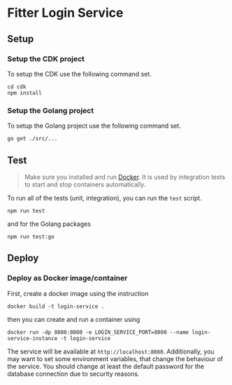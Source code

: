# Fitter Login Service

## Setup
### Setup the CDK project
To setup the CDK use the following command set.

    cd cdk
    npm install

### Setup the Golang project
To setup the Golang project use the following command set.

    go get ./src/...

## Test
> Make sure you installed and run [Docker](https://docker.com/). It is used by
> integration tests to start and stop containers automatically.

To run all of the tests (unit, integration), you can run the `test` script.

    npm run test

and for the Golang packages

    npm run test:go

## Deploy

### Deploy as Docker image/container
First, create a docker image using the instruction

    docker build -t login-service .

then you can create and run a container using

    docker run -dp 8080:8080 -e LOGIN_SERVICE_PORT=8080 --name login-service-instance -t login-service

The service will be available at `http://localhost:8080`. Additionally, you may
want to set some environment variables, that change the behaviour of the
service. You should change at least the default password for the database
connection due to security reasons.